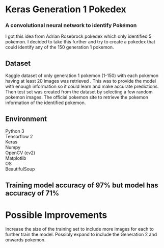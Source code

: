 # Keras Generation 1 Pokedex
### A  convolutional neural network to identify Pokémon  
I got this idea from Adrian Rosebrock pokedex which only identified 5 pokemon.   I decided to take this further and try to create a pokedex that could identify any of the 150 generation 1 pokemon.

## Dataset
Kaggle dataset of only generation 1 pokemon (1-150) with each pokemon having at least 20 images was retrieved . This was to provide the model with enough information so it could learn and make accurate predictions. Then test set was created from the dataset by selecting a few random pokemon images.
The official pokemon site to retrieve the pokemon information of the identified pokemon.

## Environment
Python 3  
Tensorflow 2  
Keras  
Numpy  
OpenCV (cv2)    
Matplotlib  
OS  
BeautifulSoup

## Training model accuracy of 97% but model has accuracy of 71%
# Possible Improvements
Increase the size of the training set to include more images for each to further train the model.
Possibly expand to include the Generation 2 and onwards pokemon.
